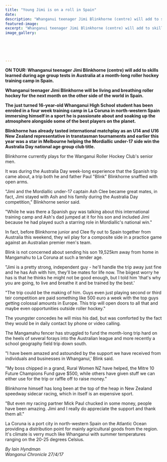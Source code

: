 ```yaml
---
title: "Young Jimi is on a roll in Spain"
date: 
description: "Whanganui teenager Jimi Blinkhorne (centre) will add to skills learned during age group tests in Australia at a month-long roller hockey training camp in Spain..."
featured-image: 
excerpt: "Whanganui teenager Jimi Blinkhorne (centre) will add to skills learned during age group tests in Australia at a month-long roller hockey training camp in Spain."
image_gallery:
	
	
	
	
	
---
```


<p><strong>ON TOUR: Whanganui teenager Jimi Blinkhorne (centre) will add to skills learned during age group tests in Australia at a month-long roller hockey training camp in Spain.</strong></p>
<p><strong>Whanganui teenager Jimi Blinkhorne will be living and breathing roller hockey for the next month on the other side of the world in Spain.</strong></p>
<p><strong>The just turned 16-year-old Whanganui High School student has been enroled in a four week training camp in La Coruna in north-western Spain immersing himself in a sport he is passionate about and soaking up the atmosphere alongside some of the best players on the planet.</strong></p>
<p><strong>Blinkhorne has already tasted international matchplay as an U14 and U16 New Zealand representative in transtasman tournaments and earlier this year was a star in Melbourne helping the Mordiallic under-17 side win the Australia Day national age group club title.&nbsp;</strong></p>
<p>Blinkhorne currently plays for the Wanganui Roller Hockey Club's senior men.</p>
<p>It was during the Australia Day week-long experience that the Spanish trip came about, a trip both he and father Paul "Blink" Blinkhorne snaffled with open arms.</p>
<p>"Jimi and the Mordiallic under-17 captain Ash Clee became great mates, in fact, Jimi stayed with Ash and his family during the Australia Day competition," Blinkhorne senior said.</p>
<p>"While he was there a Spanish guy was talking about this international training camp and Ash's dad jumped at it for his son and included Jimi because he had played such a starring role in Mordiallic's national win."</p>
<p>In fact, before Blinkhorne junior and Clee fly out to Spain together from Australia this weekend, they wil play for a composite side in a practice game against an Australian premier men's team.</p>
<p>Blink is not concerned about sending his son 19,525km away from home in Mangamahu to La Coruna at such a tender age.</p>
<p>"Jimi is a pretty strong, independent guy - he'll handle the trip away just fine and he has Ash with him, they'll be mates for life now. The biigest worry he has is that he thinks he might not be good enough, but I told him 'that's why you are going, to live and breathe it and be trained by the best.'</p>
<p>"The trip could be the making of him. Guys even just playing second or third teir competition are paid something like 500 euro a week with the top guys getting colossal amounts in Europe. This trip will open doors to all that and maybe even opportunities outside roller hockey."</p>
<p>The youngster concedes he will miss his dad, but was comforted by the fact they would be in daily contact by phone or video calling.</p>
<p>The Mangamahu fencer has struggled to fund the month-long trip hard on the heels of several forays into the Australian league and more recently a school geography field trip down south.</p>
<p>"I have beem amazed and astounded by the support we have received from individuals and businesses in Whanganui,' Blink said.</p>
<p>"My boss chipped in a grand, Rural Women NZ have helped, the Mitre 10 Future Champions Fund gave $500, while others have given stuff we can either use for the trip or raffle off to raise money."</p>
<p>Blinkhorne himself has long been at the top of the heap in New Zealand speedway sidecar racing, which in itself is an expensive sport.</p>
<p>"But even my racing partner Mick Paul chucked in some money, people have been amazing. Jimi and I really do appreciate the support and thank them all."</p>
<p>La Coruna is a port city in north-western Spain on the Atlantic Ocean providing a distribution point for mainly agricultural goods from the region. It's climate is verry much like Whanganui with summer temperatures ranging on the 20-25 degrees Celsius.</p>
<p class="clear syndicator"><em>By Iain Hyndman</em><br /><em>Wanganui Chronicle 27/4/17</em></p>

